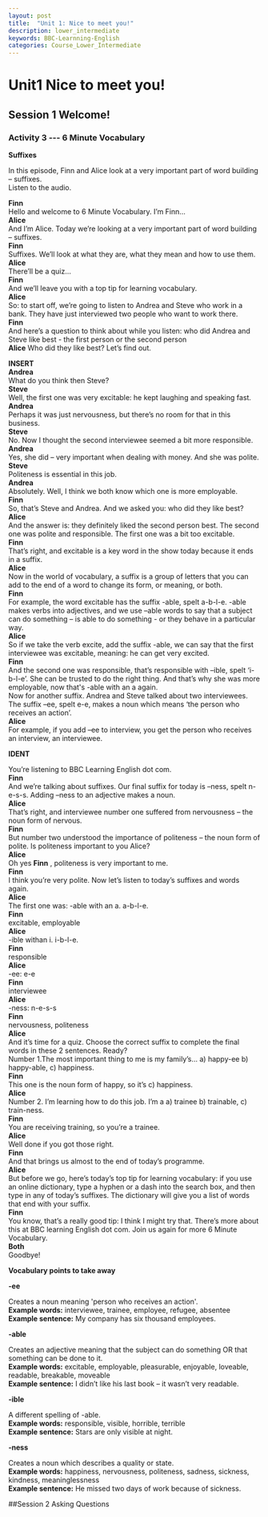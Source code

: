 ```yaml
---
layout: post
title:  "Unit 1: Nice to meet you!"
description: lower_intermediate
keywords: BBC-Learnning-English
categories: Course_Lower_Intermediate
---
```

# Unit1 Nice to meet you!

## Session 1 Welcome!

### Activity 3 --- 6 Minute Vocabulary  

**Suffixes**  

In this episode, Finn and Alice look at a very important part of word building – suffixes.  
Listen to the audio.  
<p>  <p>

**Finn**  
Hello and welcome to 6 Minute Vocabulary. I’m Finn...  
**Alice**  
And I’m Alice. Today we’re looking at a very important part of word building – suffixes.  
**Finn**  
Suffixes. We’ll look at what they are, what they mean and how to use them.  
**Alice**  
There’ll be a quiz…  
**Finn**  
And we’ll leave you with a top tip for learning vocabulary.  
**Alice**  
So: to start off, we’re going to listen to Andrea and Steve who work in a bank. They have just interviewed two people who want to work there.  
**Finn**  
And here’s a question to think about while you listen: who did Andrea and Steve like best - the first person or the second person  
**Alice**
Who did they like best? Let’s find out.  

**INSERT**  
**Andrea**  
What do you think then Steve?  
**Steve**  
Well, the first one was very excitable: he kept laughing and speaking fast.  
**Andrea**  
Perhaps it was just nervousness, but there’s no room for that in this business.  
**Steve**  
No. Now I thought the second interviewee seemed a bit more responsible.  
**Andrea**  
Yes, she did – very important when dealing with money. And she was polite.  
**Steve**  
Politeness is essential in this job.  
**Andrea**  
Absolutely. Well, I think we both know which one is more employable.  
**Finn**  
So, that’s Steve and Andrea. And we asked you: who did they like best?  
**Alice**  
And the answer is: they definitely liked the second person best. The second one was polite and responsible. The first one was a bit too excitable.  
**Finn**  
That’s right, and excitable is a key word in the show today because it ends in a suffix.  
**Alice**  
Now in the world of vocabulary, a suffix is a group of letters that you can add to the end of a word to change its form, or meaning, or both.  
**Finn**  
For example, the word excitable has the suffix -able, spelt a-b-l-e. -able makes verbs into adjectives, and we use –able words to say that a subject can do something – is able to do something - or they behave in a particular way.  
**Alice**  
So if we take the verb excite, add the suffix -able, we can say that the first interviewee was excitable, meaning: he can get very excited.  
**Finn**  
And the second one was responsible, that’s responsible with –ible, spelt ‘i-b-l-e’. She can be trusted to do the right thing. And that’s why she was more employable, now that's -able with an a again.  
Now for another suffix. Andrea and Steve talked about two interviewees. The suffix –ee, spelt e-e, makes a noun which means ‘the person who receives an action’.  
**Alice**  
For example, if you add –ee to interview, you get the person who receives an interview, an interviewee.  

**IDENT**  

You’re listening to BBC Learning English dot com.  
**Finn**  
And we’re talking about suffixes. Our final suffix for today is –ness, spelt n-e-s-s. Adding –ness to an adjective makes a noun.  
**Alice**  
That’s right, and interviewee number one suffered from nervousness – the noun form of nervous.  
**Finn**  
But number two understood the importance of politeness – the noun form of polite. Is politeness important to you Alice?  
**Alice**  
Oh yes **Finn**  , politeness is very important to me.  
**Finn**  
I think you’re very polite. Now let’s listen to today’s suffixes and words again.  
**Alice**  
The first one was: -able with an a. a-b-l-e.  
**Finn**  
excitable, employable  
**Alice**  
-ible withan i. i-b-l-e.  
**Finn**  
responsible  
**Alice**  
-ee: e-e  
**Finn**  
interviewee  
**Alice**  
-ness: n-e-s-s  
**Finn**  
nervousness, politeness  
**Alice**  
And it’s time for a quiz. Choose the correct suffix to complete the final words in these 2 sentences. Ready?  
Number 1.The most important thing to me is my family’s… a) happy-ee b) happy-able, c) happiness.  
**Finn**  
This one is the noun form of happy, so it’s c) happiness.  
**Alice**  
Number 2. I’m learning how to do this job. I’m a a) trainee b) trainable, c) train-ness.  
**Finn**  
You are receiving training, so you’re a trainee.  
**Alice**  
Well done if you got those right.  
**Finn**  
And that brings us almost to the end of today’s programme.  
**Alice**  
But before we go, here’s today’s top tip for learning vocabulary: if you use an online dictionary, type a hyphen or a dash into the search box, and then type in any of today’s suffixes. The dictionary will give you a list of words that end with your suffix.  
**Finn**  
You know, that’s a really good tip: I think I might try that. There’s more about this at BBC learning English dot com. Join us again for more 6 Minute Vocabulary.  
**Both**  
Goodbye!  

**Vocabulary points to take away**  

**-ee**  

Creates a noun meaning 'person who receives an action'.  
**Example words:** interviewee, trainee, employee, refugee, absentee  
**Example sentence:** My company has six thousand employees.  

**-able**  

Creates an adjective meaning that the subject can do something OR that something can be done to it.  
**Example words:** excitable, employable, pleasurable, enjoyable, loveable, readable, breakable, moveable  
**Example sentence:** I didn’t like his last book – it wasn’t very readable.  

**-ible**  

A different spelling of -able.  
**Example words:** responsible, visible, horrible, terrible  
**Example sentence:** Stars are only visible at night.  

**-ness**  

Creates a noun which describes a quality or state.  
**Example words:** happiness, nervousness, politeness, sadness, sickness, kindness, meaninglessness  
**Example sentence:** He missed two days of work because of sickness.  

##Session 2 Asking Questions


